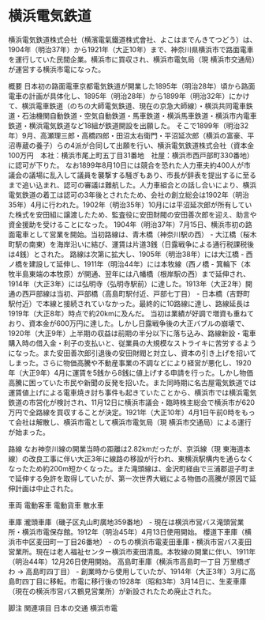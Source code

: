 # 横浜電気鉄道

横浜電気鉄道株式会社（横濱電氣鐵道株式會社、よこはまでんきてつどう）は、1904年（明治37年）から1921年（大正10年）まで、神奈川県横浜市で路面電車を運行していた民間企業。横浜市に買収され、横浜市電気局（現 横浜市交通局）が運営する横浜市電になった。

概要
日本初の路面電車京都電気鉄道が開業した1895年（明治28年）頃から路面電車の計画が具体化し、1895年（明治28年）から1899年（明治32年）にかけて、横浜電車鉄道（のちの大師電気鉄道、現在の京急大師線）・横浜共同電車鉄道・石油機関自動鉄道・空気自動鉄道・馬車鉄道・横浜馬車鉄道・横浜市内電車鉄道・横浜電気鉄道など18組が鉄道開設を出願した。
そこで1899年（明治32年）9月、高瀬理三郎・高橋四郎・田沼太右衛門・平沼延次郎（横浜の富豪、平沼専蔵の養子）らの4派が合同して出願を行い、横浜電気鉄道株式会社（資本金100万円　本社：横浜市尾上町五丁目31番地　社屋：横浜市西戸部町330番地）に認可が下りた。
なお1899年8月10日には競合を恐れた人力車夫約400人が市議会の議場に乱入して議員を襲撃する騒ぎもあり、市長が辞表を提出するに至るまで追い込まれ、認可の審議は難航した。人力車組合との話し合いにより、横浜電気鉄道の着工は認可の3年後とされたため、会社の創立総会は1902年（明治35年）4月に行われた。1902年（明治35年）10月には平沼延次郎が所有していた株式を安田組に譲渡したため、監査役に安田財閥の安田善次郎を迎え、助言や資金援助を受けることになった。
1904年（明治37年）7月15日、横浜市初の路面電車として営業を開始。当初路線は、青木橋（神奈川駅の西） - 大江橋（桜木町駅の南東）を海岸沿いに結び、運賃は片道3銭（日露戦争による通行税課税後は4銭）とされた。
路線は次第に拡大し、1905年（明治38年）には大江橋 - 西ノ橋を建設して延伸し、1911年（明治44年）には本牧線（西ノ橋 - 箕輪下（本牧半島東端の本牧原）が開通、翌年には八幡橋（根岸駅の西）まで延伸され、1914年（大正3年）には弘明寺（弘明寺駅前）に達した。1913年（大正2年）開通の西戸部線は当初、戸部橋（高島町駅付近、戸部七丁目） - 日本橋（吉野町駅付近）で本線と接続されていなかった。最終的に10路線に達し、路線延長は1919年（大正8年）時点で約20kmに及んだ。
当初は業績が好調で増資も重ねており、資本金が600万円に達した。しかし日露戦争後の大正バブルの崩壊で、1920年（大正9年）上半期の収益は前期の半分以下に落ち込み、路線新設・電車購入時の借入金・利子の支払いと、従業員の大規模なストライキに苦労するようになった。また安田善次郎引退後の安田財閥と対立し、資本の引き上げを招いてしまった。さらに物価高騰や不動産事業の不調などにより経営が悪化し、1920年（大正9年）4月に運賃を5銭から8銭に値上げする申請を行った。しかし物価高騰に困っていた市民や新聞の反発を招いた。また同時期に名古屋電気鉄道では運賃値上げによる電車焼き討ち事件も起きていたことから、横浜市では横浜電気鉄道の市営化が検討され、11月12日に横浜市議会・臨時株主総会で横浜市が620万円で全路線を買収することが決定。1921年（大正10年）4月1日午前0時をもって会社は解散し、横浜市電として横浜市電気局（現 横浜市交通局）による運行が始まった。

路線
なお神奈川線の開業当時の距離は2.82kmだったが、京浜線（現 東海道本線）の改良工事に伴い大正3年に線路の移設が行われ、東横浜駅構内を通らなくなったため約200m短かくなった。また滝頭線は、金沢町経由で三浦郡逗子町まで延伸する免許を取得していたが、第一次世界大戦による物価の高騰が原因で延伸計画は中止された。

車両
電動客車
電動貨車
散水車

車庫
瀧頭車庫（磯子区丸山町廣地359番地） - 現在は横浜市営バス滝頭営業所・横浜市電保存館。1912年（明治45年）4月13日使用開始。
櫻道下車庫（横浜市中区麦田町一丁目26番地） - のちの横浜市電麦田車庫・横浜市営バス麦田営業所。現在は老人福祉センター横浜市麦田清風。本牧線の開業に伴い、1911年（明治44年）12月26日使用開始。
高島町車庫（横浜市高島町一丁目 万里橋ぎわ → 高島町四丁目） - 創業時から使用していたが、1914年（大正3年）3月に高島町四丁目に移転。市電に移行後の1928年（昭和3年）3月14日に、生麦車庫（現在の横浜市営バス鶴見営業所）が新設されたため廃止された。

脚注
関連項目
日本の交通
横浜市電